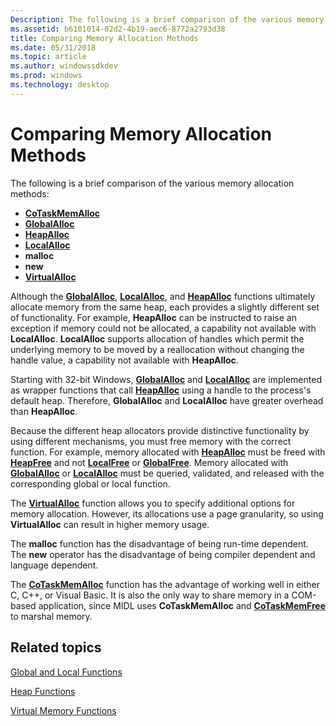 ```yaml
---
Description: The following is a brief comparison of the various memory allocation methods.
ms.assetid: b6101014-02d2-4b19-aec6-8772a2793d38
title: Comparing Memory Allocation Methods
ms.date: 05/31/2018
ms.topic: article
ms.author: windowssdkdev
ms.prod: windows
ms.technology: desktop
---
```


# Comparing Memory Allocation Methods

The following is a brief comparison of the various memory allocation methods:

-   [**CoTaskMemAlloc**](_com_cotaskmemalloc)
-   [**GlobalAlloc**](/windows/win32/WinBase/nf-winbase-globalalloc?branch=master)
-   [**HeapAlloc**](/windows/win32/HeapApi/nf-heapapi-heapalloc?branch=master)
-   [**LocalAlloc**](/windows/win32/WinBase/nf-winbase-localalloc?branch=master)
-   **malloc**
-   **new**
-   [**VirtualAlloc**](virtualalloc.md)

Although the [**GlobalAlloc**](/windows/win32/WinBase/nf-winbase-globalalloc?branch=master), [**LocalAlloc**](/windows/win32/WinBase/nf-winbase-localalloc?branch=master), and [**HeapAlloc**](/windows/win32/HeapApi/nf-heapapi-heapalloc?branch=master) functions ultimately allocate memory from the same heap, each provides a slightly different set of functionality. For example, **HeapAlloc** can be instructed to raise an exception if memory could not be allocated, a capability not available with **LocalAlloc**. **LocalAlloc** supports allocation of handles which permit the underlying memory to be moved by a reallocation without changing the handle value, a capability not available with **HeapAlloc**.

Starting with 32-bit Windows, [**GlobalAlloc**](/windows/win32/WinBase/nf-winbase-globalalloc?branch=master) and [**LocalAlloc**](/windows/win32/WinBase/nf-winbase-localalloc?branch=master) are implemented as wrapper functions that call [**HeapAlloc**](/windows/win32/HeapApi/nf-heapapi-heapalloc?branch=master) using a handle to the process's default heap. Therefore, **GlobalAlloc** and **LocalAlloc** have greater overhead than **HeapAlloc**.

Because the different heap allocators provide distinctive functionality by using different mechanisms, you must free memory with the correct function. For example, memory allocated with [**HeapAlloc**](/windows/win32/HeapApi/nf-heapapi-heapalloc?branch=master) must be freed with [**HeapFree**](/windows/win32/HeapApi/nf-heapapi-heapfree?branch=master) and not [**LocalFree**](/windows/win32/WinBase/nf-winbase-localfree?branch=master) or [**GlobalFree**](/windows/win32/WinBase/nf-winbase-globalfree?branch=master). Memory allocated with [**GlobalAlloc**](/windows/win32/WinBase/nf-winbase-globalalloc?branch=master) or [**LocalAlloc**](/windows/win32/WinBase/nf-winbase-localalloc?branch=master) must be queried, validated, and released with the corresponding global or local function.

The [**VirtualAlloc**](virtualalloc.md) function allows you to specify additional options for memory allocation. However, its allocations use a page granularity, so using **VirtualAlloc** can result in higher memory usage.

The **malloc** function has the disadvantage of being run-time dependent. The **new** operator has the disadvantage of being compiler dependent and language dependent.

The [**CoTaskMemAlloc**](_com_cotaskmemalloc) function has the advantage of working well in either C, C++, or Visual Basic. It is also the only way to share memory in a COM-based application, since MIDL uses **CoTaskMemAlloc** and [**CoTaskMemFree**](_com_cotaskmemfree) to marshal memory.

## Related topics

<dl> <dt>

[Global and Local Functions](global-and-local-functions.md)
</dt> <dt>

[Heap Functions](heap-functions.md)
</dt> <dt>

[Virtual Memory Functions](virtual-memory-functions.md)
</dt> </dl>

 

 



